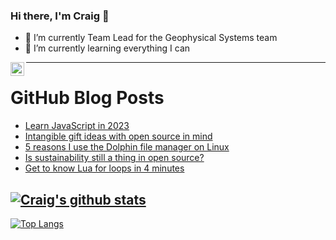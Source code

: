 ### Hi there, I'm Craig 👋

<!--
**CraigTeelFugro/CraigTeelFugro** is a ✨ _special_ ✨ repository because its `README.md` (this file) appears on your GitHub profile.

Here are some ideas to get you started:
-->

- 🔭 I’m currently Team Lead for the Geophysical Systems team
- 🌱 I’m currently learning everything I can

[<img align="left" alt="Craig Teel | LinkedIn" width="22px" src="https://cdn.jsdelivr.net/npm/simple-icons@v3/icons/linkedin.svg" />][linkedin]

---

# GitHub Blog Posts

<!-- BLOG-POST-LIST:START -->
- [Learn JavaScript in 2023](https://opensource.com/article/22/12/learn-javascript-2023)
- [Intangible gift ideas with open source in mind](https://opensource.com/article/22/12/open-source-intangible-gift-ideas)
- [5 reasons I use the Dolphin file manager on Linux](https://opensource.com/article/22/12/linux-file-manager-dolphin)
- [Is sustainability still a thing in open source?](https://opensource.com/article/22/11/sustainability-open-source)
- [Get to know Lua for loops in 4 minutes](https://opensource.com/article/22/11/lua-for-loops)
<!-- BLOG-POST-LIST:END -->

## [![Craig's github stats](https://github-readme-stats.vercel.app/api?username=craigteelfugro&show_icons=true&theme=radical)](https://github.com/anuraghazra/github-readme-stats)


[linkedin]: https://linkedin.com/in/craig-teel-b8786771
[![Top Langs](https://github-readme-stats.vercel.app/api/top-langs/?username=craigteelfugro&layout=compact)](https://github.com/anuraghazra/github-readme-stats)

